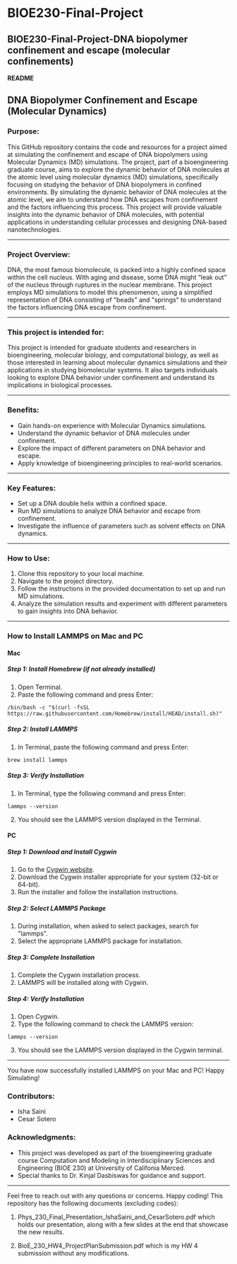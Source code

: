 # BIOE230-Final-Project
## BIOE230-Final-Project-DNA biopolymer confinement and escape (molecular confinements)
**README**

## DNA Biopolymer Confinement and Escape (Molecular Dynamics)

### Purpose:
This GitHub repository contains the code and resources for a project aimed at simulating the confinement and escape of DNA biopolymers using Molecular Dynamics (MD) simulations. The project, part of a bioengineering graduate course, aims to explore the dynamic behavior of DNA molecules at the atomic level using molecular dynamics (MD) simulations, specifically focusing on studying the behavior of DNA biopolymers in confined environments. By simulating the dynamic behavior of DNA molecules at the atomic level, we aim to understand how DNA escapes from confinement and the factors influencing this process. This project will provide valuable insights into the dynamic behavior of DNA molecules, with potential applications in understanding cellular processes and designing DNA-based nanotechnologies.

---

### Project Overview:
DNA, the most famous biomolecule, is packed into a highly confined space within the cell nucleus. With aging and disease, some DNA might “leak out” of the nucleus through ruptures in the nuclear membrane. This project employs MD simulations to model this phenomenon, using a simplified representation of DNA consisting of "beads" and "springs" to understand the factors influencing DNA escape from confinement.

---

### This project is intended for:

This project is intended for graduate students and researchers in bioengineering, molecular biology, and computational biology, as well as those interested in learning about molecular dynamics simulations and their applications in studying biomolecular systems. It also targets individuals looking to explore DNA behavior under confinement and understand its implications in biological processes.

---

### Benefits:
- Gain hands-on experience with Molecular Dynamics simulations.
- Understand the dynamic behavior of DNA molecules under confinement.
- Explore the impact of different parameters on DNA behavior and escape.
- Apply knowledge of bioengineering principles to real-world scenarios.

---

### Key Features:
- Set up a DNA double helix within a confined space.
- Run MD simulations to analyze DNA behavior and escape from confinement.
- Investigate the influence of parameters such as solvent effects on DNA dynamics.

---

### How to Use:
1. Clone this repository to your local machine.
2. Navigate to the project directory.
3. Follow the instructions in the provided documentation to set up and run MD simulations.
4. Analyze the simulation results and experiment with different parameters to gain insights into DNA behavior.

---

### How to Install LAMMPS on Mac and PC

#### Mac

##### Step 1: Install Homebrew (if not already installed)
1. Open Terminal.
2. Paste the following command and press Enter:
```
/bin/bash -c "$(curl -fsSL https://raw.githubusercontent.com/Homebrew/install/HEAD/install.sh)"
```

##### Step 2: Install LAMMPS
1. In Terminal, paste the following command and press Enter:
```
brew install lammps
```

##### Step 3: Verify Installation
1. In Terminal, type the following command and press Enter:
```
lammps --version
```
2. You should see the LAMMPS version displayed in the Terminal.

#### PC

##### Step 1: Download and Install Cygwin
1. Go to the [Cygwin website](https://www.cygwin.com/).
2. Download the Cygwin installer appropriate for your system (32-bit or 64-bit).
3. Run the installer and follow the installation instructions.

##### Step 2: Select LAMMPS Package
1. During installation, when asked to select packages, search for "lammps".
2. Select the appropriate LAMMPS package for installation.

##### Step 3: Complete Installation
1. Complete the Cygwin installation process.
2. LAMMPS will be installed along with Cygwin.

##### Step 4: Verify Installation
1. Open Cygwin.
2. Type the following command to check the LAMMPS version:
```
lammps --version
```
3. You should see the LAMMPS version displayed in the Cygwin terminal.

---

You have now successfully installed LAMMPS on your Mac and PC! Happy Simulating!

### Contributors:
- Isha Saini
- Cesar Sotero

### Acknowledgments:
- This project was developed as part of the bioengineering graduate course Computation and Modeling in Interdisciplinary Sciences and Engineering (BIOE 230) at University of Califonia Merced.
- Special thanks to Dr. Kinjal Dasbiswas for guidance and support.

---

Feel free to reach out with any questions or concerns. Happy coding!
This repository has the following documents (excluding codes):

1. Phys_230_Final_Presentation_IshaSaini_and_CesarSotero.pdf which holds our presentation, along with a few slides at the end that showcase the new results.

2. BioE_230_HW4_ProjectPlanSubmission.pdf which is my HW 4 submission without any modifications.

